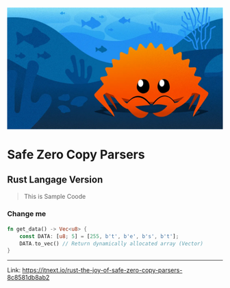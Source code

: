 
![Alt text](image.png)
# Safe Zero Copy Parsers

## Rust Langage Version

> This is Sample Coode

### Change me

```rust
fn get_data() -> Vec<u8> {
    const DATA: [u8; 5] = [255, b't', b'e', b's', b't'];
    DATA.to_vec() // Return dynamically allocated array (Vector)
}

```


---

Link: <https://itnext.io/rust-the-joy-of-safe-zero-copy-parsers-8c8581db8ab2>
